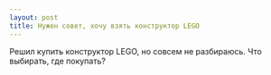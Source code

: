 ```yaml
---
layout: post 
title: Нужен совет, хочу взять конструктор LEGO 
--- 
```

Решил купить конструктор LEGO, но совсем не разбираюсь. Что выбирать, где покупать?